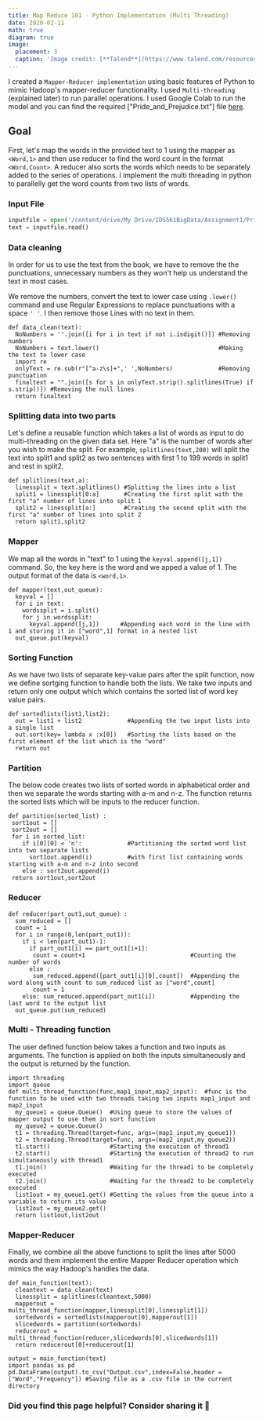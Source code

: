 ```yaml
---
title: Map Reduce 101 - Python Implementation (Multi Threading)
date: 2020-02-11
math: true
diagram: true
image:
  placement: 3
  caption: 'Image credit: [**Talend**](https://www.talend.com/resources/what-is-mapreduce/)'
---
```


I  created a `Mapper-Reducer implementation` using basic features of Python to mimic Hadoop's mapper-reducer functionality. I used `Multi-threading` (explained later) to run parallel operations. I used Google Colab to run the model and you can find the required ["Pride_and_Prejudice.txt"] file [here](https://github.com/VipanchiKatthula/Mapper_Reducer_Implementation).

## Goal
First, let's map the words in the provided text to 1 using the mapper as `<Word,1>` and then use reducer to find the word count in the format `<Word,Count>`. A reducer also sorts the words which needs to be separately added to the series of operations. I implement the multi threading in python to parallelly get the word counts from two lists of words.

### Input File
```python
inputfile = open('/content/drive/My Drive/IDS561BigData/Assignment1/Pride_and_Prejudice.txt',"r")
text = inputfile.read()
```

### Data cleaning
In order for us to use the text from the book, we have to remove the the punctuations, unnecessary  numbers as they won't help us understand the text in most cases. 

We remove the numbers, convert the text to lower case using `.lower()` command and use Regular Expressions to replace punctuations with a space `' '`. I then remove those Lines with no text in them.
```
def data_clean(text):
  NoNumbers = ''.join([i for i in text if not i.isdigit()]) #Removing numbers
  NoNumbers = text.lower()                                  #Making the text to lower case
  import re
  onlyText = re.sub(r"[^a-z\s]+",' ',NoNumbers)             #Removing punctuation
  finaltext = "".join([s for s in onlyText.strip().splitlines(True) if s.strip()]) #Removing the null lines
  return finaltext
```

### Splitting data into two parts
Let's define a reusable function which takes a list of words as input to do multi-threading on the given data set. Here "a" is the number of words after you wish to make the split. For example, `splitlines(text,200)` will split the text into split1 and split2 as two sentences with first 1 to 199 words in split1 and rest in split2.
```
def splitlines(text,a):
  linessplit = text.splitlines() #Splitting the lines into a list
  split1 = linessplit[0:a]       #Creating the first split with the first "a" number of lines into split 1
  split2 = linessplit[a:]        #Creating the second split with the first "a" number of lines into split 2
  return split1,split2
```

### Mapper 
We map all the words in "text" to 1 using the `keyval.append([j,1])` command. So, the key here is the word and we apped a value of 1. The output format of the data is `<word,1>`.
```
def mapper(text,out_queue):
  keyval = []
  for i in text:
    wordssplit = i.split()
    for j in wordssplit:
      keyval.append([j,1])      #Appending each word in the line with 1 and storing it in ["word",1] format in a nested list
  out_queue.put(keyval)
```

### Sorting Function
As we have two lists of separate key-value pairs after the split function, now we define sortging function to handle both the lists. We  take two inputs and return only one output which which contains the sorted list of word key value pairs.
```
def sortedlists(list1,list2):
  out = list1 + list2             #Appending the two input lists into a single list
  out.sort(key= lambda x :x[0])   #Sorting the lists based on the first element of the list which is the "word"
  return out
```



### Partition 
The below code creates two lists of sorted words in alphabetical order and then we separate the words starting with a-m and n-z. The function returns the sorted lists which will be inputs to the reducer function.
```
def partition(sorted_list) :
 sort1out = []
 sort2out = []
 for i in sorted_list:
    if i[0][0] < 'n':             #Partitioning the sorted word list into two separate lists 
      sort1out.append(i)          #with first list containing words starting with a-m and n-z into second
    else : sort2out.append(i)
 return sort1out,sort2out
```

### Reducer

```
def reducer(part_out1,out_queue) :
  sum_reduced = []
  count = 1
  for i in range(0,len(part_out1)):
    if i < len(part_out1)-1:
      if part_out1[i] == part_out1[i+1]:
       count = count+1                              #Counting the number of words
      else : 
       sum_reduced.append([part_out1[i][0],count])  #Appending the word along with count to sum_reduced list as ["word",count]
       count = 1 
    else: sum_reduced.append(part_out1[i])          #Appending the last word to the output list    
  out_queue.put(sum_reduced)
```

### Multi - Threading function
The user defined function below takes a function and two inputs as arguments. The function is applied on both the inputs simultaneously and the output is returned by the function.
```
import threading
import queue
def multi_thread_function(func,map1_input,map2_input):  #func is the function to be used with two threads taking two inputs map1_input and map2_input
  my_queue1 = queue.Queue()  #Using queue to store the values of mapper output to use them in sort function
  my_queue2 = queue.Queue()
  t1 = threading.Thread(target=func, args=(map1_input,my_queue1)) 
  t2 = threading.Thread(target=func, args=(map2_input,my_queue2))  
  t1.start()                 #Starting the execution of thread1
  t2.start()                 #Starting the execution of thread2 to run simultaneously with thread1
  t1.join()                  #Waiting for the thread1 to be completely executed
  t2.join()                  #Waiting for the thread2 to be completely executed
  list1out = my_queue1.get() #Getting the values from the queue into a variable to return its value
  list2out = my_queue2.get()
  return list1out,list2out
```

### Mapper-Reducer
Finally, we combine all the above functions to split the lines after 5000 words and them implement the entire Mapper Reducer operation which mimics the way Hadoop's handles the data.
```
def main_function(text):  
  cleantext = data_clean(text)
  linessplit = splitlines(cleantext,5000)
  mapperout = multi_thread_function(mapper,linessplit[0],linessplit[1]) 
  sortedwords = sortedlists(mapperout[0],mapperout[1])
  slicedwords = partition(sortedwords)
  reducerout = multi_thread_function(reducer,slicedwords[0],slicedwords[1])
  return reducerout[0]+reducerout[1]

output = main_function(text)
import pandas as pd
pd.DataFrame(output).to_csv("Output.csv",index=False,header = ["Word","Frequency"]) #Saving file as a .csv file in the current directory
```

### Did you find this page helpful? Consider sharing it 🙌

